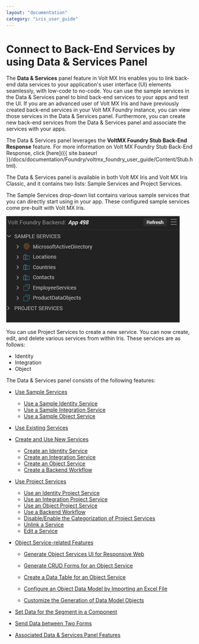 ```yaml
---
layout: "documentation"
category: "iris_user_guide"
---
```

                          


Connect to Back-End Services by using Data & Services Panel
===========================================================

The **Data & Services** panel feature in Volt MX Iris enables you to link back-end data services to your application's user interface (UI) elements seamlessly, with low-code to no-code. You can use the sample services in the Data & Services panel to bind back-end services to your apps and test the UI. If you are an advanced user of Volt MX Iris and have previously created back-end services in your Volt MX Foundry instance, you can view those services in the Data & Services panel. Furthermore, you can create new back-end services from the Data & Services panel and associate the services with your apps.

The Data & Services panel leverages the **VoltMX Foundry Stub Back-End Response** feature. For more information on Volt MX Foundry Stub Back-End Response, click [here]({{ site.baseurl }}/docs/documentation/Foundry/voltmx_foundry_user_guide/Content/Stub.html).

The Data & Services panel is available in both Volt MX Iris and Volt MX Iris Classic, and it contains two lists: Sample Services and Project Services.

The Sample Services drop-down list contains various sample services that you can directly start using in your app. These configured sample services come pre-built with Volt MX Iris.

![](Resources/Images/Data___Services_Panel_448x294.png)

You can use Project Services to create a new service. You can now create, edit, and delete various services from within Iris. These services are as follows:

*   Identity
*   Integration
*   Object

The Data & Services panel consists of the following features:

*   [Use Sample Services](DataPanel.html#use-sample-services)
    *   [Use a Sample Identity Service](DataPanel.html#use-a-sample-identity-service)
    *   [Use a Sample Integration Service](DataPanel.html#use-a-sample-integration-service)
    *   [Use a Sample Object Service](DataPanel.html#use-a-sample-object-service)
*   [Use Existing Services](DataPanel.html#use-existing-services)
*   [Create and Use New Services](DataPanel.html#create-and-use-new-services)
    *   [Create an Identity Service](DataPanel.html#create-an-identity-service)
    *   [Create an Integration Service](DataPanel.html#create-an-integration-service)
    *   [Create an Object Service](DataPanel.html#create-an-object-service)
    *   [Create a Backend Workflow](DataPanel.html#create-an-integration-service)
*   [Use Project Services](DataPanel.html#use-project-services)
    *   [Use an Identity Project Service](DataPanel.html#use-an-identity-project-service)
    *   [Use an Integration Project Service](DataPanel.html#use-an-integration-project-service)
    *   [Use an Object Project Service](DataPanel.html#use-an-object-project-service)
    *   [Use a Backend Workflow](DataPanel.html#use-an-object-project-service)
    *   [Disable/Enable the Categorization of Project Services](DataPanel.html#disable/enablecategorizationofProjectServices)
    *   [Unlink a Service](DataPanel.html#unlink-a-service)
    *   [Edit a Service](DataPanel.html#edit-a-service)
*   [Object Service-related Features](DataPanel.html#object-service-related-features)
    
    *   [Generate Object Services UI for Responsive Web](DataPanel.html#generate-object-services-ui-for-responsive-web)
    *   [Generate CRUD Forms for an Object Service](DataPanel.html#generate-crud-forms-for-an-object-service)
        
    *   [Create a Data Table for an Object Service](DataPanel.html#create-a-data-table-for-an-object-service)
        
    *   [Configure an Object Data Model by Importing an Excel File](DataPanel.html#configure-an-object-data-model-by-importing-an-excel-file)
        
    *   [Customize the Generation of Data Model Objects](DataPanel.html#customize-the-generation-of-data-model-objects)
*   [Set Data for the Segment in a Component](DataPanel.html#set-data-for-the-segment-in-a-component)
*   [Send Data between Two Forms](DataPanel.html#send-data-between-two-forms)
*   [Associated Data & Services Panel Features](DataPanel.html#associated-data-amp-services-panel-features)
